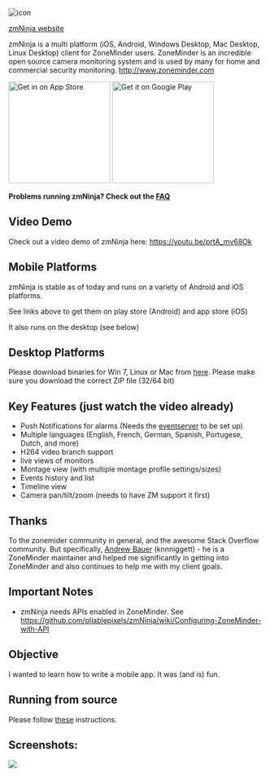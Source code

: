 ![](http://www.pbase.com/arjunrc/image/160855207.jpg "icon") 

[zmNinja website](http://pliablepixels.github.io)

zmNinja is a multi platform (iOS, Android, Windows Desktop, Mac Desktop, Linux Desktop) client for ZoneMinder users.
ZoneMinder is an incredible open source camera monitoring system and is used
by many for home and commercial security monitoring. http://www.zoneminder.com


<a href="https://itunes.apple.com/us/app/zmninja-pro/id1067914954?mt=8"><img src="http://www.pbase.com/arjunrc/image/162132546/original.jpg" width="200px" alt="Get in on App Store"></a>
<a href="https://play.google.com/store/apps/details?id=com.pliablepixels.zmninja_pro&hl=en&utm_source=global_co&utm_medium=prtnr&utm_content=Mar2515&utm_campaign=PartBadge&pcampaignid=MKT-Other-global-all-co-prtnr-py-PartBadge-Mar2515-1"><img alt="Get it on Google Play" src="https://play.google.com/intl/en_us/badges/images/generic/en-play-badge.png" width="200px"/></a>

**Problems running zmNinja? Check out the [FAQ](https://github.com/pliablepixels/zmNinja/wiki/FAQ)**


Video Demo
-------------
Check out a video demo of zmNinja here: https://youtu.be/prtA_mv68Ok

Mobile Platforms
---------------------------
zmNinja is  stable as of today and runs on a variety of Android and iOS platforms.

See links above to get them on play store (Android) and app store (iOS)


It also runs on the desktop (see below)


Desktop Platforms
-----------------

Please download binaries for Win 7, Linux or Mac from [here](https://github.com/pliablepixels/zmNinja/releases). 
Please make sure you download the correct ZIP file (32/64 bit)


Key Features (just watch the video already)
--------------------------------------------
* Push Notifications for alarms (Needs the [eventserver](https://github.com/pliablepixels/zmeventserver) to be set up)
* Multiple languages (English, French, German, Spanish, Portugese, Dutch, and more)
* H264 video branch support 
* live views of monitors
* Montage view (with multiple montage profile settings/sizes)
* Events history and list
* Timeline view
* Camera pan/tilt/zoom (needs to have ZM support it first)

Thanks
------
To the zonemider community in general, and the awesome Stack Overflow community.
But specifically, [Andrew Bauer](https://github.com/knnniggett) (knnniggett) - he is a ZoneMinder maintainer and
helped me significantly in getting into ZoneMinder and also continues to help
me with my client goals. 

Important Notes
---------------
* zmNinja needs APIs enabled in ZoneMinder. See https://github.com/pliablepixels/zmNinja/wiki/Configuring-ZoneMinder-with-API

Objective
----------
I wanted to learn how to write a mobile app. It was (and is) fun. 

Running from source
----------------------
Please follow [these](https://github.com/pliablepixels/zmNinja/wiki/Running-zmNinja-from-Source) instructions.


Screenshots:
------------
![](https://github.com/pliablepixels/zmNinja/blob/master/sample_images/IMG_0757.PNG?raw=true)



